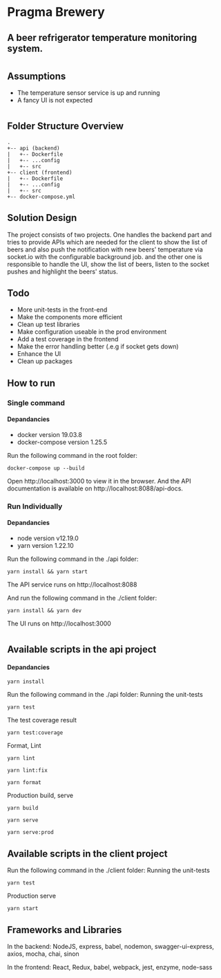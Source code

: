 # Pragma Brewery

## A beer refrigerator temperature monitoring system.
#
## Assumptions
- The temperature sensor service is up and running
- A fancy UI is not expected
#
## Folder Structure Overview
```
.
+-- api (backend)
|   +-- Dockerfile
|   +-- ...config
|   +-- src
+-- client (frontend)
|   +-- Dockerfile
|   +-- ...config
|   +-- src
+-- docker-compose.yml
```

## Solution Design
The project consists of two projects. One handles the backend part and tries to provide APIs which are needed for the client to show the list of beers and also push the notification with new beers' temperature via socket.io with the configurable background job. and the other one is responsible to handle the UI, show the list of beers, listen to the socket pushes and highlight the beers' status.

## Todo
- More unit-tests in the front-end
- Make the components more efficient
- Clean up test libraries
- Make configuration useable in the prod environment
- Add a test coverage in the frontend
- Make the error handling better (.e.g if socket gets down)
- Enhance the UI
- Clean up packages


## How to run
### Single command
#### Depandancies
- docker version 19.03.8
- docker-compose version 1.25.5

Run the following command in the root folder:
```
docker-compose up --build
```

Open http://localhost:3000 to view it in the browser.
And the API documentation is available on http://localhost:8088/api-docs.
### Run Individually

#### Depandancies

- node version v12.19.0
- yarn version 1.22.10

Run the following command in the ./api folder:
```
yarn install && yarn start
```
The API service runs on http://localhost:8088

And run the following command in the ./client folder:
```
yarn install && yarn dev
```
The UI runs on http://localhost:3000

#

## Available scripts in the api project
#### Depandancies
```
yarn install
```
Run the following command in the ./api folder:
Running the unit-tests

```
yarn test
```
The test coverage result
```
yarn test:coverage
```
Format, Lint
```
yarn lint
```
```
yarn lint:fix
```
```
yarn format
```
Production build, serve
```
yarn build
```
```
yarn serve
```
```
yarn serve:prod
```

## Available scripts in the client project
Run the following command in the ./client folder:
Running the unit-tests

```
yarn test
```
Production serve
```
yarn start
```

## Frameworks and Libraries
In the backend: NodeJS, express, babel, nodemon, swagger-ui-express, axios, mocha, chai, sinon

In the frontend: React, Redux, babel, webpack, jest, enzyme, node-sass